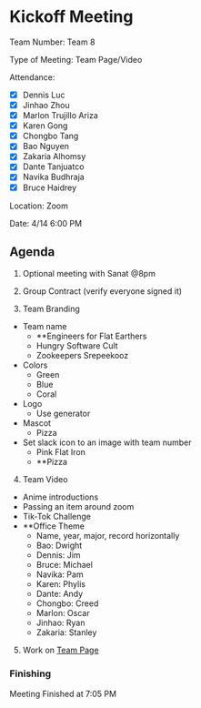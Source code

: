 # Kickoff Meeting 

Team Number: Team 8

Type of Meeting: Team Page/Video

Attendance:  
   - [x] Dennis Luc	
   - [x] Jinhao Zhou	
   - [x] Marlon Trujillo Ariza	 
   - [x] Karen Gong	
   - [x] Chongbo Tang	
   - [x] Bao Nguyen	
   - [x] Zakaria Alhomsy	
   - [x] Dante Tanjuatco
   - [x] Navika Budhraja 
   - [x] Bruce Haidrey

Location: Zoom

Date: 4/14 6:00 PM

## Agenda

1. Optional meeting with Sanat @8pm

2. Group Contract (verify everyone signed it)
    
3. Team Branding
  - Team name
     - **Engineers for Flat Earthers
     - Hungry Software Cult
     - Zookeepers Srepeekooz
  - Colors
     - Green
     - Blue
     - Coral 
  - Logo 
     - Use generator
  - Mascot
     - Pizza
  - Set slack icon to an image with team number
     - Pink Flat Iron
     - **Pizza

4. Team Video
  - Anime introductions
  - Passing an item around zoom
  - Tik-Tok Challenge
  - **Office Theme
     - Name, year, major, record horizontally
     - Bao: Dwight
     - Dennis: Jim
     - Bruce: Michael
     - Navika: Pam
     - Karen: Phylis
     - Dante: Andy
     - Chongbo: Creed
     - Marlon: Oscar 
     - Jinhao: Ryan 
     - Zakaria: Stanley

5. Work on [Team Page](https://github.com/cse110-sp21-group8/cse110-sp21-group8/blob/main/admin/team.md)

### Finishing 
Meeting Finished at 7:05 PM

